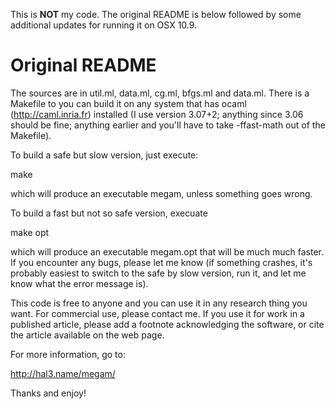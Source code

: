 This is **NOT** my code. The original README is below followed by some additional updates for running it on OSX 10.9.

Original README
================

The sources are in util.ml, data.ml, cg.ml, bfgs.ml and data.ml.
There is a Makefile to you can build it on any system that has ocaml
(http://caml.inria.fr) installed (I use version 3.07+2; anything since
3.06 should be fine; anything earlier and you'll have to take
-ffast-math out of the Makefile).

To build a safe but slow version, just execute:

  make

which will produce an executable megam, unless something goes wrong.

To build a fast but not so safe version, execuate

  make opt

which will produce an executable megam.opt that will be much much
faster.  If you encounter any bugs, please let me know (if something
crashes, it's probably easiest to switch to the safe by slow version,
run it, and let me know what the error message is).

This code is free to anyone and you can use it in any research thing
you want.  For commercial use, please contact me.  If you use it for
work in a published article, please add a footnote acknowledging the
software, or cite the article available on the web page.

For more information, go to:

  http://hal3.name/megam/

Thanks and enjoy!

